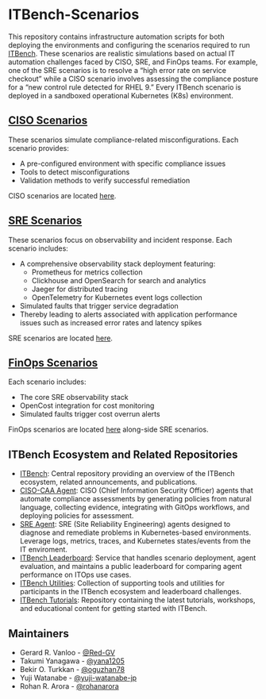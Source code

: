# ITBench-Scenarios

This repository contains infrastructure automation scripts for both deploying the environments and configuring the scenarios required to run [ITBench](https://github.com/IBM/ITBench).
These scenarios are realistic simulations based on actual IT automation challenges faced by CISO, SRE, and FinOps teams.
For example, one of the SRE scenarios is to resolve a “high error rate on service checkout” while a CISO scenario involves assessing the compliance posture for a “new control rule detected for RHEL 9.”
Every ITBench scenario is deployed in a sandboxed operational Kubernetes (K8s) environment.

## [CISO Scenarios](./ciso)
These scenarios simulate compliance-related misconfigurations. Each scenario provides:
- A pre-configured environment with specific compliance issues
- Tools to detect misconfigurations
- Validation methods to verify successful remediation

CISO scenarios are located [here](./ciso).

## [SRE Scenarios](./sre)
These scenarios focus on observability and incident response. Each scenario includes:
- A comprehensive observability stack deployment featuring:
  - Prometheus for metrics collection
  - Clickhouse and OpenSearch for search and analytics
  - Jaeger for distributed tracing
  - OpenTelemetry for Kubernetes event logs collection
- Simulated faults that trigger service degradation
- Thereby leading to alerts associated with application performance issues such as increased error rates and latency spikes

SRE scenarios are located [here](./sre).

## [FinOps Scenarios](./sre)
Each scenario includes:
- The core SRE observability stack
- OpenCost integration for cost monitoring
- Simulated faults trigger cost overrun alerts

FinOps scenarios are located [here](./sre) along-side SRE scenarios.

## ITBench Ecosystem and Related Repositories

- [ITBench](https://github.com/IBM/ITBench): Central repository providing an overview of the ITBench ecosystem, related announcements, and publications.
- [CISO-CAA Agent](https://github.com/IBM/ITBench-CISO-CAA-Agent): CISO (Chief Information Security Officer) agents that automate compliance assessments by generating policies from natural language, collecting evidence, integrating with GitOps workflows, and deploying policies for assessment.
- [SRE Agent](https://github.com/IBM/ITBench-SRE-Agent): SRE (Site Reliability Engineering) agents designed to diagnose and remediate problems in Kubernetes-based environments. Leverage logs, metrics, traces, and Kubernetes states/events from the IT enviroment.
- [ITBench Leaderboard](https://github.com/IBM/ITBench-Leaderboard): Service that handles scenario deployment, agent evaluation, and maintains a public leaderboard for comparing agent performance on ITOps use cases.
- [ITBench Utilities](https://github.com/IBM/ITBench-Utilities): Collection of supporting tools and utilities for participants in the ITBench ecosystem and leaderboard challenges.
- [ITBench Tutorials](https://github.com/IBM/ITBench-Tutorials): Repository containing the latest tutorials, workshops, and educational content for getting started with ITBench.

## Maintainers
- Gerard R. Vanloo - [@Red-GV](https://github.com/Red-GV)
- Takumi Yanagawa  - [@yana1205](https://github.com/yana1205)
- Bekir O. Turkkan - [@oguzhan78](https://github.com/oguzhan78)
- Yuji Watanabe    - [@yuji-watanabe-jp](https://github.com/yuji-watanabe-jp)
- Rohan R. Arora   - [@rohanarora](https://github.com/rohanarora)
